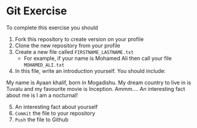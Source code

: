 # Git Exercise

To complete this exercise you should

1. Fork this repository to create version on your profile
2. Clone the new repository from your profile
3. Create a new file called `FIRSTNAME_LASTNAME.txt`
   - For example, if your name is Mohamed Ali then call your file `MOHAMED_ALI.txt`
4. In this file, write an introduction yourself. You should include:

My name is Ayaan khalif, born in Mogadishu. My dream country to live in is Tuvalu and my favourite movie is Inception. Ammm.... An interesting fact about me is I am a nocturnal!
 
   5. An interesting fact about yourself
5. `Commit` the file to your repository
6. `Push` the file to Github
